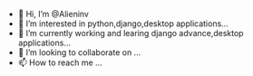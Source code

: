 - 👋 Hi, I’m @Alieninv
- 👀 I’m interested in python,django,desktop applications...
- 🌱 I’m currently working and learing django advance,desktop applications...
- 💞️ I’m looking to collaborate on ...
- 📫 How to reach me ...

<!---
Alieninv/Alieninv is a ✨ special ✨ repository because its `README.md` (this file) appears on your GitHub profile.
You can click the Preview link to take a look at your changes.
--->
